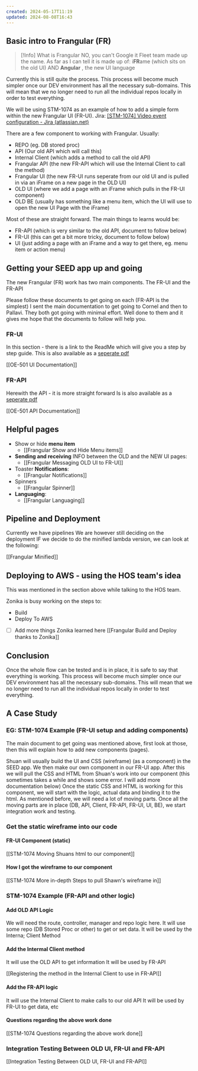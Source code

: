 ```yaml
---
created: 2024-05-17T11:19
updated: 2024-08-08T16:43
---
```

## Basic intro to Frangular (FR)


> [!Info] What is Frangular
> NO, you can't Google it
> Fleet team made up the name.
> As far as I can tell it is made up of:
> i**FR**ame (which sits on the old UI) AND
> **Angular** , the new UI language


Currently this is still quite the process.
This process will become much simpler once our DEV environment has all the necessary sub-domains.
This will mean that we no longer need to run all the individual repos locally in order to test everything.

We will be using STM-1074 as an example of how to add a simple form within the new Frangular UI (FR-UI).
Jira: [[STM-1074] Video event configuration - Jira (atlassian.net)](https://csojiramixtelematics.atlassian.net/browse/STM-1074 "https://csojiramixtelematics.atlassian.net/browse/stm-1074") 

There are a few component to working with Frangular.
Usually:
- REPO (eg. DB stored proc)
- API (Our old API which will call this)
- Internal Client (which adds a method to call the old API)
- Frangular API (the new FR-API which will use the Internal Client to call the method)
- Frangular UI (the new FR-UI runs seperate from our old UI and is pulled in via an iFrame on a new page in the OLD UI)
- OLD UI (where we add a page with an iFrame which pulls in the FR-UI component)
- OLD BE (usually has something like a menu item, which the UI will use to open the new UI Page with the iFrame)

Most of these are straight forward.
The main things to learns would be:
- FR-API (which is very similar to the old API, document to follow below)
- FR-UI (this can get a bit more tricky, document to follow below)
- UI (just adding a page with an iFrame and a way to get there, eg. menu item or action menu)

## Getting your SEED app up and going

The new Frangular (FR) work has two main components.
The FR-UI and
the FR-API

Please follow these documents to get going on each (FR-API is the simplest)
I sent the main documentation to get going to Cornel and then to Pallavi.
They both got going with minimal effort.
Well done to them and it gives me hope that the documents to follow will help you.

### FR-UI

In this section - there is a link to the ReadMe which will give you a step by step guide.
This is also available as a  [seperate pdf](https://mixtelematics-my.sharepoint.com/personal/marthinus_raath_mixtelematics_com/Documents/Microsoft%20Teams%20Chat%20Files/OE-501%20UI%20Documentation.pdf)

[[OE-501 UI Documentation]]

### FR-API

Herewith the API - it is more straight forward
Is is also available as a [seperate pdf](https://mixtelematics-my.sharepoint.com/personal/marthinus_raath_mixtelematics_com/Documents/Microsoft%20Teams%20Chat%20Files/OE-501%20API%20Documentation.pdf)

[[OE-501 API Documentation]]

## Helpful pages

- Show or hide **menu item**
	- [[Frangular Show and Hide Menu items]]
- **Sending and receiving** INFO between the OLD and the NEW UI pages: 
	- [[Frangular Messaging OLD UI to FR-UI]]
- Toaster **Notifications**: 
	- [[Frangular Notifications]]
- Spinners
	- [[Frangular Spinner]]
- **Languaging**: 
	- [[Frangular Languaging]]

## Pipeline and Deployment

Currently we have pipelines
We are however still deciding on the deployment
IF we decide to do the minified lambda version, we can look at the following:

[[Frangular Minified]]

## Deploying to AWS - using the HOS team's idea

This was mentioned in the section above while talking to the HOS team.

Zonika is busy working on the steps to:
- Build
- Deploy
To AWS

- [ ] Add more things Zonika learned here
[[Frangular Build and Deploy thanks to Zonika]]


## Conclusion

Once the whole flow can be tested and is in place, it is safe to say that everything is working.
This process will become much simpler once our DEV environment has all the necessary sub-domains.
This will mean that we no longer need to run all the individual repos locally in order to test everything.


## A Case Study

### EG: STM-1074 Example (FR-UI setup and adding components)

The main document to get going was mentioned above, first look at those, then this will explain how to add new components (pages).

Shuan will usually build the UI and CSS (wireframe) (as a component) in the SEED app.
We then make our own component in our FR-UI app.
After this we will pull the CSS and HTML from Shuan's work into our component (this sometimes takes a while and shows some error. I will add more documentation below)
Once the static CSS and HTML is working for this component, we will start with the logic, actual data and binding it to the html.
As mentioned before, we will need a lot of moving parts.
Once all the moving parts are in place  (DB, API, Client, FR-API, FR-UI, UI, BE),  we start integration work and testing.

### Get the static wireframe into our code

#### FR-UI Component (static)

[[STM-1074 Moving Shuans html to our component]]

#### How I got the wireframe to our component

[[STM-1074 More in-depth Steps to pull Shawn's wireframe in]]


### STM-1074 Example (FR-API and other logic)

#### Add OLD API Logic

We will need the route, controller, manager and repo logic here.
It will use some repo (DB Stored Proc or other) to get or set data.
It will be used by the Interna; Client Method

#### Add the Intermal Client method

It will use the OLD API to get information
It will be used by FR-API

[[Registering the method in the Internal Client to use in FR-API]]

#### Add the FR-API logic

It will use the Internal Client to make calls to our old API
It will be used by FR-UI to get data, etc

#### Questions regarding the above work done

[[STM-1074 Questions regarding the above work done]]

### Integration Testing Between OLD UI, FR-UI and FR-API

[[Integration Testing Between OLD UI, FR-UI and FR-API]]


